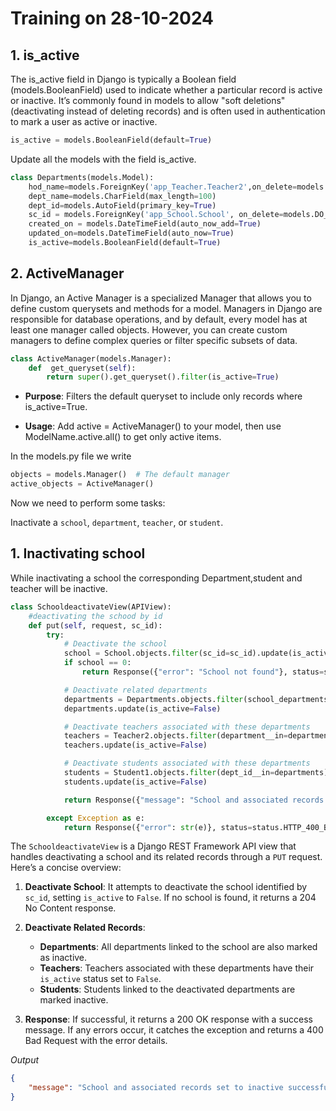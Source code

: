 # **Training on 28-10-2024**

## 1. is_active 

The is_active field in Django is typically a Boolean field (models.BooleanField) used to indicate whether a particular record is active or inactive. It’s commonly found in models to allow "soft deletions" (deactivating instead of deleting records) and is often used in authentication to mark a user as active or inactive.

```python
is_active = models.BooleanField(default=True) 
```
Update all the models with the field is_active.

```python
class Departments(models.Model):
    hod_name=models.ForeignKey('app_Teacher.Teacher2',on_delete=models.DO_NOTHING,null=True,blank=True)
    dept_name=models.CharField(max_length=100)
    dept_id=models.AutoField(primary_key=True)
    sc_id = models.ForeignKey('app_School.School', on_delete=models.DO_NOTHING,null=True,blank=True)
    created_on = models.DateTimeField(auto_now_add=True)
    updated_on=models.DateTimeField(auto_now=True)
    is_active=models.BooleanField(default=True)
```

## 2. ActiveManager
In Django, an Active Manager is a specialized Manager that allows you to define custom querysets and methods for a model. Managers in Django are responsible for database operations, and by default, every model has at least one manager called objects. However, you can create custom managers to define complex queries or filter specific subsets of data.

```python
class ActiveManager(models.Manager):
    def  get_queryset(self):
        return super().get_queryset().filter(is_active=True)
```
* **Purpose**: Filters the default queryset to include only records where is_active=True.

* **Usage**: Add active = ActiveManager() to your model, then use ModelName.active.all() to get only active items.
  
In the models.py file we write 

```python
objects = models.Manager()  # The default manager
active_objects = ActiveManager()
```
Now we need to perform some tasks:

Inactivate a `school`, `department`, `teacher`, or `student`.

<!-- 2. When inactivating a school, all corresponding departments, teachers, and students within that school must also be inactivated.

1. When inactivating a department, all corresponding teachers and students within that department must also be inactivated.

2. When inactivating a student, the teacher's performance record must be updated.

3. When inactivating the teacher no other fields will change.   -->


## 1. Inactivating school

While inactivating a school the corresponding Department,student and teacher will be inactive.
```python
class SchooldeactivateView(APIView):
    #deactivating the schood by id
    def put(self, request, sc_id):
        try:
            # Deactivate the school
            school = School.objects.filter(sc_id=sc_id).update(is_active=False)
            if school == 0:
                return Response({"error": "School not found"}, status=status.HTTP_204_NO_CONTENT)

            # Deactivate related departments
            departments = Departments.objects.filter(school_departments_list__sc_id=sc_id)
            departments.update(is_active=False)

            # Deactivate teachers associated with these departments
            teachers = Teacher2.objects.filter(department__in=departments)
            teachers.update(is_active=False)

            # Deactivate students associated with these departments
            students = Student1.objects.filter(dept_id__in=departments)
            students.update(is_active=False)

            return Response({"message": "School and associated records set to inactive successfully"}, status=status.HTTP_200_OK)

        except Exception as e:
            return Response({"error": str(e)}, status=status.HTTP_400_BAD_REQUEST)
```
The `SchooldeactivateView` is a Django REST Framework API view that handles deactivating a school and its related records through a `PUT` request. Here’s a concise overview:

1. **Deactivate School**: It attempts to deactivate the school identified by `sc_id`, setting `is_active` to `False`. If no school is found, it returns a 204 No Content response.

2. **Deactivate Related Records**:
   - **Departments**: All departments linked to the school are also marked as inactive.
   - **Teachers**: Teachers associated with these departments have their `is_active` status set to `False`.
   - **Students**: Students linked to the deactivated departments are marked inactive.

3. **Response**: If successful, it returns a 200 OK response with a success message. If any errors occur, it catches the exception and returns a 400 Bad Request with the error details.

*Output*
```json
{
    "message": "School and associated records set to inactive successfully"
}
```


